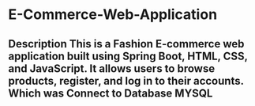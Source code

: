 # E-Commerce-Web-Application
## Description This is a Fashion E-commerce web application built using Spring Boot, HTML, CSS, and JavaScript. It allows users to browse products, register, and log in to their accounts. Which was Connect to Database MYSQL 

